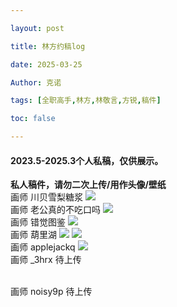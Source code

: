 ```yaml
---

layout: post

title: 林方约稿log 

date: 2025-03-25

Author: 克诺

tags: [全职高手,林方,林敬言,方锐,稿件]

toc: false

---
```


#### 2023.5-2025.3个人私稿，仅供展示。

**私人稿件，请勿二次上传/用作头像/壁纸**
<br>
画师 川贝雪梨糖浆
![](https://s3.bmp.ovh/imgs/2025/03/27/2a7b32e3f8502b56.png)
<br>
画师 老公真的不吃口吗
![](https://s3.bmp.ovh/imgs/2025/03/27/dfd9c5baf2da55b9.png)
<br>
画师 错觉图鉴
![](https://s3.bmp.ovh/imgs/2025/03/27/7b101402f897cea5.jpg)
<br>
画师 葫里湖
![](https://s3.bmp.ovh/imgs/2025/03/27/de17c269b3beb111.png)
![](https://s3.bmp.ovh/imgs/2025/03/27/0fa76d70561d75ce.png)
<br>
画师 applejackq
![](https://s3.bmp.ovh/imgs/2025/03/27/014d08b7ba8d1e3a.jpg)
<br>
画师 _3hrx 待上传

<br>
画师 noisy9p 待上传


